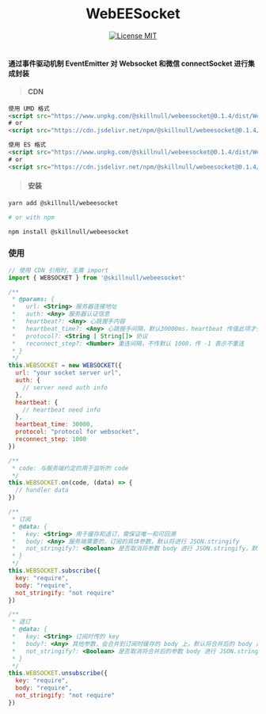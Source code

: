 <div align="center" >
  <h1>WebEESocket</h1>
  <a href="http://www.skillnull.com"><img src="http://skillnull.com/others/images/brand/MIT.svg" alt="License MIT"></a>
  <br>
  <br>
</div>

#### 通过事件驱动机制 EventEmitter 对 Websocket 和微信 connectSocket 进行集成封装


> #### CDN

```html
使用 UMD 格式
<script src="https://www.unpkg.com/@skillnull/webeesocket@0.1.4/dist/WebEESocket.js"></script>
# or
<script src="https://cdn.jsdelivr.net/npm/@skillnull/webeesocket@0.1.4/dist/WebEESocket.js"></script>

使用 ES 格式
<script src="https://www.unpkg.com/@skillnull/webeesocket@0.1.4/dist/WebEESocket.es.js"></script>
# or
<script src="https://cdn.jsdelivr.net/npm/@skillnull/webeesocket@0.1.4/dist/WebEESocket.es.js"></script>
```


> #### 安装

```bash
yarn add @skillnull/webeesocket

# or with npm

npm install @skillnull/webeesocket
```

### 使用
```js
// 使用 CDN 引用时，无需 import 
import { WEBSOCKET } from '@skillnull/webeesocket'

/**
 * @params: {
 *   url: <String> 服务器连接地址
 *   auth: <Any> 服务器认证信息
 *   heartbeat?: <Any> 心跳握手内容
 *   heartbeat_time?: <Any> 心跳握手间隔，默认30000ms，heartbeat 传值此项才会生效
 *   protocol?: <String | String[]> 协议
 *   reconnect_step?: <Number> 重连间隔，不传默认 1000，传 -1 表示不重连
 * }
 */
this.WEBSOCKET = new WEBSOCKET({ 
  url: "your socket server url",
  auth: {
    // server need auth info
  },
  heartbeat: {
    // heartbeat need info
  },
  heartbeat_time: 30000,
  protocol: "protocol for websocket",
  reconnect_step: 1000
})

/**
 * code: 与服务端约定的用于监听的 code
 */
this.WEBSOCKET.on(code, (data) => {
  // handler data
})

/**
 * 订阅
 * @data: {
 *   key: <String> 用于缓存和退订，需保证唯一和可回溯
 *   body: <Any> 服务端需要的，订阅的具体参数，默认将进行 JSON.stringify
 *   not_stringify?: <Boolean> 是否取消将参数 body 进行 JSON.stringify，默认 false
 * }
 */
this.WEBSOCKET.subscribe({
  key: "require",
  body: "require",
  not_stringify: "not require"
})

/**
 * 退订
 * @data: {
 *   key: <String> 订阅时传的 key
 *   body?: <Any> 其他参数，会合并到订阅时缓存的 body 上，默认将合并后的 body 进行 JSON.stringify
 *   not_stringify?: <Boolean> 是否取消将合并后的参数 body 进行 JSON.stringify，默认 false
 * }
 */
this.WEBSOCKET.unsubscribe({
  key: "require", 
  body: "require", 
  not_stringify: "not require"
})
```
